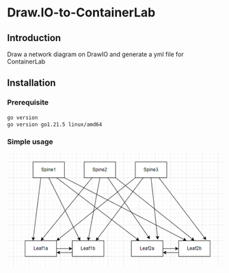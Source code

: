 # Draw.IO-to-ContainerLab

## Introduction
Draw a network diagram on DrawIO and generate a yml file for ContainerLab

## Installation
### Prerequisite
```
go version
go version go1.21.5 linux/amd64
```
### Simple usage
![Alt text](DrawIOExemple.png)